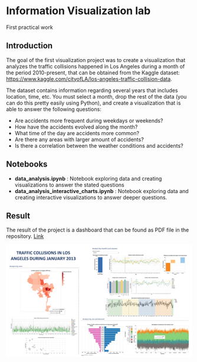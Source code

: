 # Information Visualization lab
First practical work



## Introduction

The goal of the first visualization project was to create a visualization that analyzes the traffic collisions
happened in Los Angeles during a month of the period 2010-present, that can be obtained from the Kaggle
dataset: https://www.kaggle.com/cityofLA/los-angeles-traffic-collision-data.

The dataset contains information regarding several years that includes location, time, etc. You must select a
month, drop the rest of the data (you can do this pretty easily using Python), and create a visualization that is
able to answer the following questions:



- Are accidents more frequent during weekdays or weekends?
- How have the accidents evolved along the month?
- What time of the day are accidents more common?
- Are there any areas with larger amount of accidents?
- Is there a correlation between the weather conditions and accidents?


## Notebooks

- **data_analysis.ipynb** : Notebook exploring data and creating visualizations to answer the stated questions
- **data_analysis_interactive_charts.ipynb** : Notebook exploring data and creating interactive visualizations to answer deeper questions.

## Result

The result of the project is a dashboard that can be found as PDF file in the repository. [Link](./data/Dashboard.pdf)

![Dashboard](./data/dashboard.png "Dashboard")